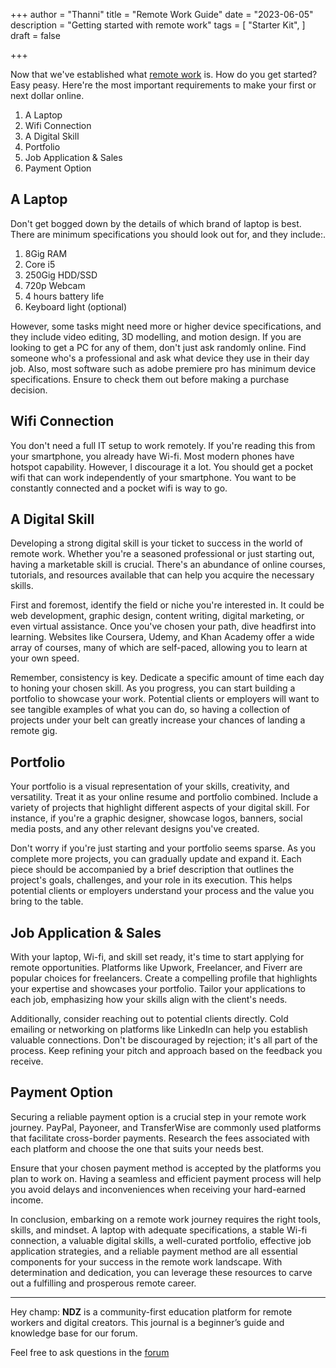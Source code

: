 +++
author = "Thanni"
title = "Remote Work Guide"
date = "2023-06-05"
description = "Getting started with remote work"
tags = [
"Starter Kit",
]
draft = false

+++<!--more-->

Now that we've established what [remote work](https://journal.ndz.ng/what-is-remote-work/) is. How do you get started? Easy peasy. Here're the most important requirements to make your first or next dollar online.

1. A Laptop
2. Wifi Connection
3. A Digital Skill
4. Portfolio
5. Job Application & Sales
6. Payment Option

## A Laptop

Don't get bogged down by the details of which brand of laptop is best. There are minimum specifications you should look out for, and they include:.

1. 8Gig RAM
2. Core i5
3. 250Gig HDD/SSD
4. 720p Webcam
5. 4 hours battery life
6. Keyboard light (optional)

However, some tasks might need more or higher device specifications, and they include video editing, 3D modelling, and motion design. If you are looking to get a PC for any of them, don't just ask randomly online. Find someone who's a professional and ask what device they use in their day job. Also, most software such as adobe premiere pro has minimum device specifications. Ensure to check them out before making a purchase decision.

## Wifi Connection

You don't need a full IT setup to work remotely. If you're reading this from your smartphone, you already have Wi-fi. Most modern phones have hotspot capability. However, I discourage it a lot. You should get a pocket wifi that can work independently of your smartphone. You want to be constantly connected and a pocket wifi is way to go.

## A Digital Skill

Developing a strong digital skill is your ticket to success in the world of remote work. Whether you're a seasoned professional or just starting out, having a marketable skill is crucial. There's an abundance of online courses, tutorials, and resources available that can help you acquire the necessary skills.

First and foremost, identify the field or niche you're interested in. It could be web development, graphic design, content writing, digital marketing, or even virtual assistance. Once you've chosen your path, dive headfirst into learning. Websites like Coursera, Udemy, and Khan Academy offer a wide array of courses, many of which are self-paced, allowing you to learn at your own speed.

Remember, consistency is key. Dedicate a specific amount of time each day to honing your chosen skill. As you progress, you can start building a portfolio to showcase your work. Potential clients or employers will want to see tangible examples of what you can do, so having a collection of projects under your belt can greatly increase your chances of landing a remote gig.

## Portfolio

Your portfolio is a visual representation of your skills, creativity, and versatility. Treat it as your online resume and portfolio combined. Include a variety of projects that highlight different aspects of your digital skill. For instance, if you're a graphic designer, showcase logos, banners, social media posts, and any other relevant designs you've created.

Don't worry if you're just starting and your portfolio seems sparse. As you complete more projects, you can gradually update and expand it. Each piece should be accompanied by a brief description that outlines the project's goals, challenges, and your role in its execution. This helps potential clients or employers understand your process and the value you bring to the table.

## Job Application & Sales

With your laptop, Wi-fi, and skill set ready, it's time to start applying for remote opportunities. Platforms like Upwork, Freelancer, and Fiverr are popular choices for freelancers. Create a compelling profile that highlights your expertise and showcases your portfolio. Tailor your applications to each job, emphasizing how your skills align with the client's needs.

Additionally, consider reaching out to potential clients directly. Cold emailing or networking on platforms like LinkedIn can help you establish valuable connections. Don't be discouraged by rejection; it's all part of the process. Keep refining your pitch and approach based on the feedback you receive.

## Payment Option

Securing a reliable payment option is a crucial step in your remote work journey. PayPal, Payoneer, and TransferWise are commonly used platforms that facilitate cross-border payments. Research the fees associated with each platform and choose the one that suits your needs best.

Ensure that your chosen payment method is accepted by the platforms you plan to work on. Having a seamless and efficient payment process will help you avoid delays and inconveniences when receiving your hard-earned income.

In conclusion, embarking on a remote work journey requires the right tools, skills, and mindset. A laptop with adequate specifications, a stable Wi-fi connection, a valuable digital skills, a well-curated portfolio, effective job application strategies, and a reliable payment method are all essential components for your success in the remote work landscape. With determination and dedication, you can leverage these resources to carve out a fulfilling and prosperous remote career.

<hr>

Hey champ: **NDZ** is a community-first education platform for remote workers and digital creators. This journal is a beginner’s guide and knowledge base for our forum.

Feel free to ask questions in the [forum](https://ndz.ng)
